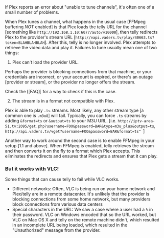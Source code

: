 If Plex reports an error about "unable to tune channels", it's often one of a small number of problems.

When Plex tunes a channel, what happens in the usual case [FFMpeg buffering *NOT* enabled] is that Plex loads the telly URL for the channel [something like `http://192.168.1.10:6077/auto/v10000`], then telly redirects Plex to the provider's stream URL [`http://vapi.vaders.tv/play/40663.ts?token=BLAHBLAHBLAH`].  After this, telly is no longer involved.  Plex attempts to retrieve the video data and play it.  Failures to tune usually mean one of two things:

1. Plex can't load the provider URL.

Perhaps the provider is blocking connections from that machine, or your credentials are incorrect, or your account is expired, or there's an outage [provider or stream], or the provider no longer offers the stream.

Check the [[FAQ]] for a way to check if this is the case.

2. The stream is in a format not compatible with Plex.

Plex is able to play `.ts` streams.  Most likely, any other stream type [a common one is `.m3u8`] will fail.  Typically, you can force `.ts` streams by adding `&format=ts` or `&output=ts` to your M3U URL. [i.e. `http://iptv-area-51.tv:2095/get.php?username=FOO&password=BAR&type=m3u_plus&output=ts`, `http://api.vaders.tv/vget?username=FOO&password=BAR&format=ts"
`]

Another way to work around the second case is to enable FFMpeg in your setup [1.1 and above].  When FFMpeg is enabled, telly retrieves the stream and then converts it on the fly to a format which Plex accepts.  This eliminates the redirects and ensures that Plex gets a stream that it can play.

### But it works with VLC!

Some things that can cause telly to fail while VLC works.
* Different networks: Often, VLC is being run on your home network and Plex/telly are in a remote datacenter.  It's unlikely that the provider is blocking connections from some home network, but many providers block connections from various data centers
* Special characters in the URL: We saw a case where a user had a `%` in their password.  VLC on Windows encoded that so the URL worked, but VLC on Mac OS X and telly on the remote machine didn't, which resulted in an incomplete URL being loaded, which resulted in the "Unauthorized" message from the provider.
